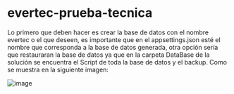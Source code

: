 # evertec-prueba-tecnica

Lo primero que deben hacer es crear la base de datos con el nombre evertec o el que deseen, es importante que en el appsettings.json esté el nombre que corresponda a la base de datos generada, otra opción sería que restauraran la base de datos ya que en la carpeta  DataBase de la solución se encuentra el Script de toda la base de datos y el backup. Como se muestra en la siguiente imagen:

![image](https://user-images.githubusercontent.com/36134674/212647514-355b1189-68e6-49cf-a299-bb8ceefc666d.png)

